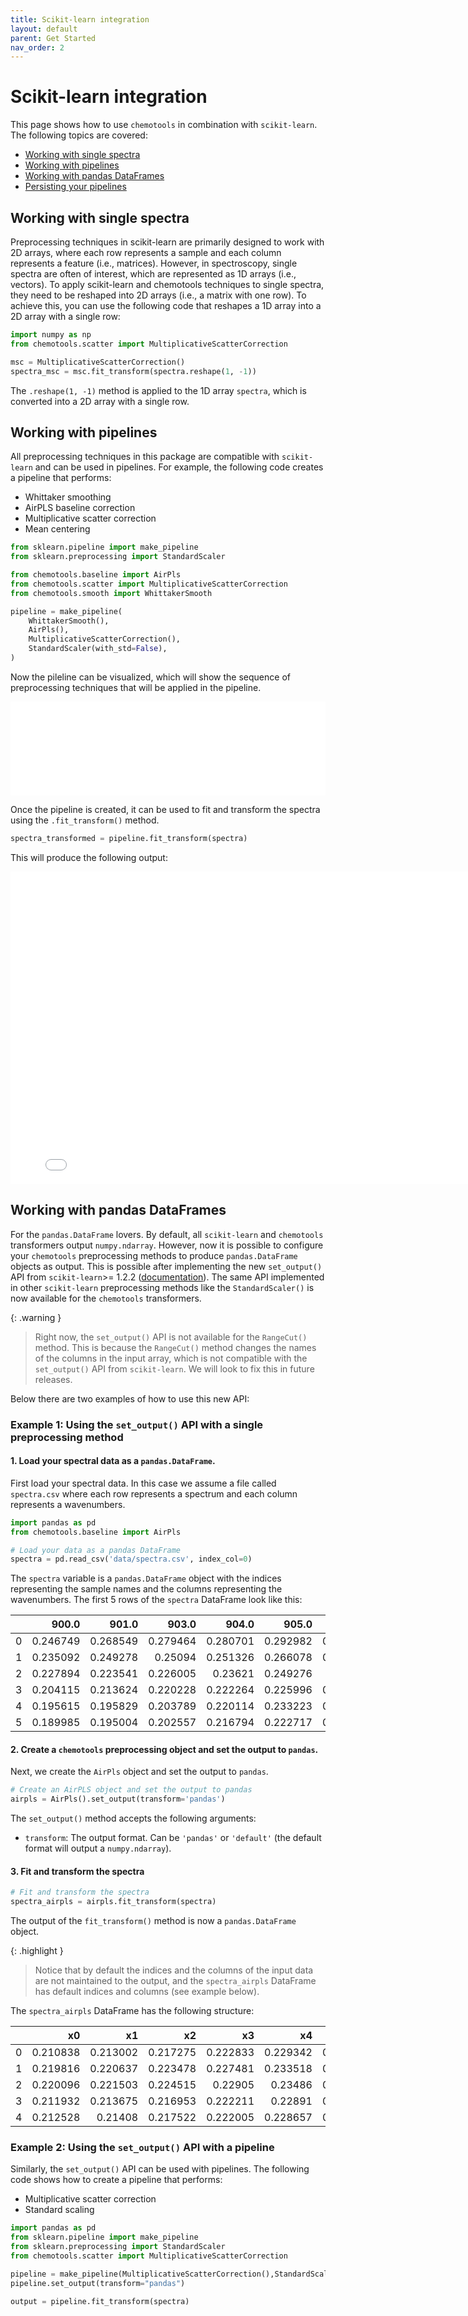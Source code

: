 ```yaml
---
title: Scikit-learn integration
layout: default
parent: Get Started
nav_order: 2
---
```


# __Scikit-learn integration__

This page shows how to use ```chemotools``` in combination with ```scikit-learn```. The following topics are covered:

- [Working with single spectra](#working-with-single-spectra)
- [Working with pipelines](#working-with-pipelines)
- [Working with pandas DataFrames](#working-with-pandas-dataframes)
- [Persisting your pipelines](#persisting-your-pipelines)

## __Working with single spectra__
Preprocessing techniques in scikit-learn are primarily designed to work with 2D arrays, where each row represents a sample and each column represents a feature (i.e., matrices). However, in spectroscopy, single spectra are often of interest, which are represented as 1D arrays (i.e., vectors). To apply scikit-learn and chemotools techniques to single spectra, they need to be reshaped into 2D arrays (i.e., a matrix with one row). To achieve this, you can use the following code that reshapes a 1D array into a 2D array with a single row:

```python
import numpy as np
from chemotools.scatter import MultiplicativeScatterCorrection

msc = MultiplicativeScatterCorrection()
spectra_msc = msc.fit_transform(spectra.reshape(1, -1))
```
The ```.reshape(1, -1)``` method is applied to the 1D array ```spectra```, which is converted into a 2D array with a single row.

## __Working with pipelines__
All preprocessing techniques in this package are compatible with ```scikit-learn``` and can be used in pipelines. For example, the following code creates a pipeline that performs:

- Whittaker smoothing
- AirPLS baseline correction
- Multiplicative scatter correction
- Mean centering

```python
from sklearn.pipeline import make_pipeline
from sklearn.preprocessing import StandardScaler

from chemotools.baseline import AirPls
from chemotools.scatter import MultiplicativeScatterCorrection
from chemotools.smooth import WhittakerSmooth

pipeline = make_pipeline(
    WhittakerSmooth(),
    AirPls(),
    MultiplicativeScatterCorrection(),
    StandardScaler(with_std=False),
)
```
Now the pileline can be visualized, which will show the sequence of preprocessing techniques that will be applied in the pipeline.

<iframe src="figures/pipeline_visual.html" width="100%" style="border: none;"></iframe>

Once the pipeline is created, it can be used to fit and transform the spectra using the ```.fit_transform()``` method.

```python
spectra_transformed = pipeline.fit_transform(spectra)
```
This will produce the following output:

<iframe src="figures/pipeline.html" width="800px" height="500px" style="border: none;"></iframe>

## __Working with pandas DataFrames__
For the ```pandas.DataFrame``` lovers. By default, all ```scikit-learn``` and ```chemotools``` transformers output ```numpy.ndarray```. However, now it is possible to configure your ```chemotools``` preprocessing methods to produce ```pandas.DataFrame``` objects as output. This is possible after implementing the new ```set_output()``` API from ```scikit-learn```>= 1.2.2 ([documentation](https://scikit-learn.org/stable/auto_examples/miscellaneous/plot_set_output.html)). The same API implemented in other ```scikit-learn``` preprocessing methods like the ```StandardScaler()``` is now available for the ```chemotools``` transformers. 

{: .warning }
> Right now, the ```set_output()``` API is not available for the ```RangeCut()``` method. This is because the ```RangeCut()``` method changes the names of the columns in the input array, which is not compatible with the ```set_output()``` API from ```scikit-learn```. We will look to fix this in future releases.

Below there are two examples of how to use this new API:

### __Example 1: Using the ```set_output()``` API with a single preprocessing method__

#### 1. Load your spectral data as a ```pandas.DataFrame```.

First load your spectral data. In this case we assume a file called ```spectra.csv``` where each row represents a spectrum and each column represents a wavenumbers.

```python
import pandas as pd
from chemotools.baseline import AirPls

# Load your data as a pandas DataFrame
spectra = pd.read_csv('data/spectra.csv', index_col=0)
```

The ```spectra``` variable is a ```pandas.DataFrame``` object with the indices representing the sample names and the columns representing the wavenumbers. The first 5 rows of the ```spectra``` DataFrame look like this:

|    |    900.0 |    901.0 |    903.0 |    904.0 |    905.0 |    906.0 |    908.0 |    909.0 |    910.0 |
|---:|---------:|---------:|---------:|---------:|---------:|---------:|---------:|---------:|---------:|
|  0 | 0.246749 | 0.268549 | 0.279464 | 0.280701 | 0.292982 | 0.288912 | 0.297167 | 0.310435 | 0.325145 |
|  1 | 0.235092 | 0.249278 | 0.25094  | 0.251326 | 0.266078 | 0.263885 | 0.279901 | 0.295895 | 0.297663 |
|  2 | 0.227894 | 0.223541 | 0.226005 | 0.23621  | 0.249276 | 0.26032  | 0.258642 | 0.282584 | 0.285163 |
|  3 | 0.204115 | 0.213624 | 0.220228 | 0.222264 | 0.225996 | 0.232336 | 0.235273 | 0.261938 | 0.26663  |
|  4 | 0.195615 | 0.195829 | 0.203789 | 0.220114 | 0.233223 | 0.240248 | 0.246378 | 0.261398 | 0.267355 |
|  5 | 0.189985 | 0.195004 | 0.202557 | 0.216794 | 0.222717 | 0.230456 | 0.233048 | 0.270167 | 0.272373 |


#### 2. Create a ```chemotools``` preprocessing object and set the output to ```pandas```.

Next, we create the ```AirPls``` object and set the output to ```pandas```.

```python
# Create an AirPLS object and set the output to pandas
airpls = AirPls().set_output(transform='pandas')
```
The ```set_output()``` method accepts the following arguments:

- ```transform```: The output format. Can be ```'pandas'``` or ```'default'``` (the default format will output a ```numpy.ndarray```).


#### 3. Fit and transform the spectra

```python
# Fit and transform the spectra
spectra_airpls = airpls.fit_transform(spectra)
```

The output of the ```fit_transform()``` method is now a ```pandas.DataFrame``` object. 

{: .highlight }
> Notice that by default the indices and the columns of the input data are not maintained to the output, and the ```spectra_airpls``` DataFrame has default indices and columns (see example below).

The ```spectra_airpls``` DataFrame has the following structure:

|    |       x0 |       x1 |       x2 |       x3 |       x4 |       x5 |       x6 |       x7 |       x8 |       x9 |
|---:|---------:|---------:|---------:|---------:|---------:|---------:|---------:|---------:|---------:|---------:|
|  0 | 0.210838 | 0.213002 | 0.217275 | 0.222833 | 0.229342 | 0.236683 | 0.245315 | 0.254254 | 0.263244 | 0.272121 |
|  1 | 0.219816 | 0.220637 | 0.223478 | 0.227481 | 0.233518 | 0.240035 | 0.247666 | 0.256066 | 0.264704 | 0.273879 |
|  2 | 0.220096 | 0.221503 | 0.224515 | 0.22905  | 0.23486  | 0.242032 | 0.250077 | 0.25948  | 0.268111 | 0.276561 |
|  3 | 0.211932 | 0.213675 | 0.216953 | 0.222211 | 0.22891  | 0.235941 | 0.243654 | 0.252518 | 0.261452 | 0.270276 |
|  4 | 0.212528 | 0.21408  | 0.217522 | 0.222005 | 0.228657 | 0.236576 | 0.244935 | 0.253593 | 0.262239 | 0.271826 |

### __Example 2: Using the ```set_output()``` API with a pipeline__

Similarly, the ```set_output()``` API can be used with pipelines. The following code shows how to create a pipeline that performs:

- Multiplicative scatter correction
- Standard scaling

```python
import pandas as pd
from sklearn.pipeline import make_pipeline
from sklearn.preprocessing import StandardScaler
from chemotools.scatter import MultiplicativeScatterCorrection

pipeline = make_pipeline(MultiplicativeScatterCorrection(),StandardScaler())
pipeline.set_output(transform="pandas")

output = pipeline.fit_transform(spectra)
```
